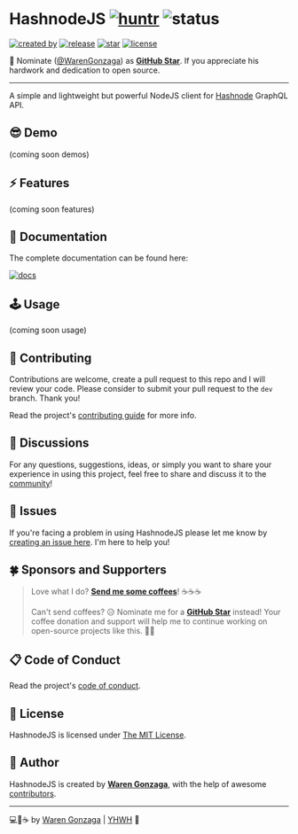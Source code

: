 # HashnodeJS [![huntr](https://cdn.huntr.dev/huntr_security_badge_mono.svg)](https://huntr.dev) ![status](https://img.shields.io/badge/status-%F0%9F%9A%A7%20work%20in%20progress%20%F0%9F%9A%A7-blue.svg?longCache=true)

[![created by](https://img.shields.io/badge/created%20by-Waren%20Gonzaga-blue.svg?longCache=true&style=flat-square)](https://github.com/warengonzaga) [![release](https://img.shields.io/github/release/warengonzaga/hashnode.js.svg?style=flat-square)](https://github.com/warengonzaga/hashnode.js/releases) [![star](https://img.shields.io/github/stars/warengonzaga/hashnode.js.svg?style=flat-square)](https://github.com/warengonzaga/hashnode.js/stargazers) [![license](https://img.shields.io/github/license/warengonzaga/hashnode.js.svg?style=flat-square)](https://github.com/warengonzaga/hashnode.js/blob/main/license)

📢 Nominate ([@WarenGonzaga](https://warengonzaga.com)) as **[GitHub Star](https://stars.github.com/nominate)**. If you appreciate his hardwork and dedication to open source.

---

A simple and lightweight but powerful NodeJS client for [Hashnode](http://hashnode.com) GraphQL API.

## 😎 Demo

(coming soon demos)

## ⚡ Features

(coming soon features)

## 📖 Documentation

The complete documentation can be found here:

[![docs](https://img.shields.io/badge/Docs-docs.warengonzaga.com/hashnodejs-blue.svg?longCache=true&style=for-the-badge)](https://docs.warengonzaga.com/hashnodejs)

## 🕹️ Usage

(coming soon usage)

## 🎯 Contributing

Contributions are welcome, create a pull request to this repo and I will review your code. Please consider to submit your pull request to the `dev` branch. Thank you!

Read the project's [contributing guide](./CONTRIBUTING.md) for more info.

## 💬 Discussions

For any questions, suggestions, ideas, or simply you want to share your experience in using this project, feel free to share and discuss it to the [community](https://github.com/warengonzaga/hashnode.js/discussions)!

## 🐛 Issues

If you're facing a problem in using HashnodeJS please let me know by [creating an issue here](https://github.com/warengonzaga/hashnode.js/issues/new). I'm here to help you!

## 🍀 Sponsors and Supporters

> Love what I do? **[Send me some coffees](https://warengonzaga.com/donate)**! ☕☕☕
>
> Can't send coffees? 😥 Nominate me for a **[GitHub Star](https://stars.github.com/nominate)** instead!
> Your coffee donation and support will help me to continue working on open-source projects like this. 🙏😇

## 📋 Code of Conduct

Read the project's [code of conduct](./CODE_OF_CONDUCT.md).

## 📃 License

HashnodeJS is licensed under [The MIT License](https://opensource.org/licenses/MIT).

## 📝 Author

HashnodeJS is created by **[Waren Gonzaga](https://github.com/warengonzaga)**, with the help of awesome [contributors](https://github.com/warengonzaga/hashnode.js/graphs/contributors).

---

💻💖☕ by [Waren Gonzaga](https://warengonzaga.com) | [YHWH](https://youtu.be/9vh6Dz9oh8I?t=85) 🙏
